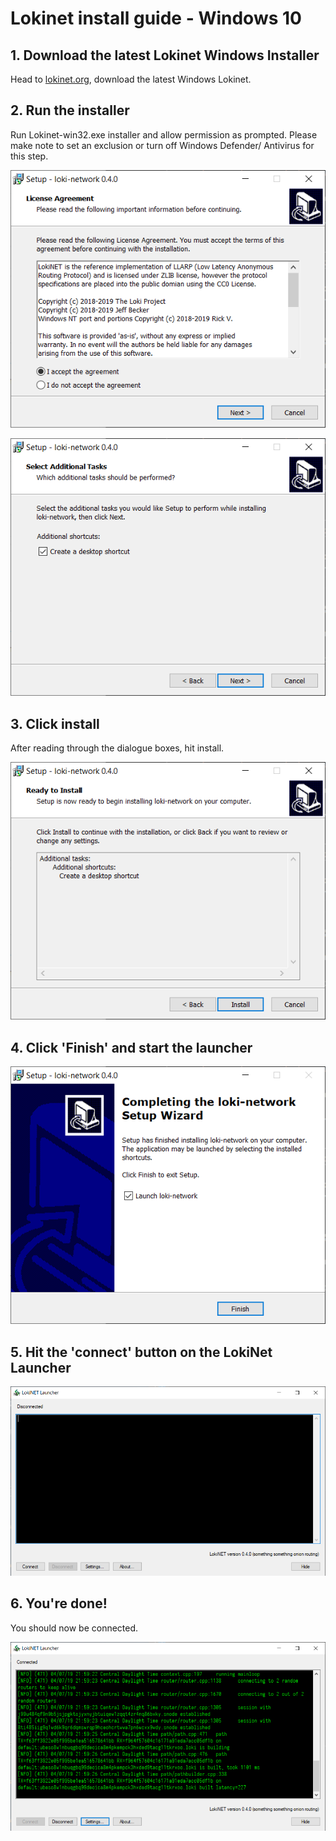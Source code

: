 # Lokinet install guide - Windows 10

## 1. Download the latest Lokinet Windows Installer

Head to [lokinet.org](https://lokinet.org/), download the latest Windows Lokinet. 

## 2. Run the installer

Run Lokinet-win32.exe installer and allow permission as prompted. Please make note to set an exclusion or turn off Windows Defender/ Antivirus for this step.

![lokinet-launcher-install](../../assets/Lokinet_launcher_install1.PNG)

![Lokinet-launcher-install2](../../assets/Lokinet-launcher-install2.PNG)

## 3. Click install

After reading through the dialogue boxes, hit install.

![Lokinet-launcher-install3](../../assets/lokinet-launcher-install3.PNG)

## 4. Click 'Finish' and start the launcher 

![Lokinet-launcher-install4](../../assets/lokinet-launcher-install4.PNG)

## 5. Hit the 'connect' button on the LokiNet Launcher 

![Lokinet-launcher1](../../assets/lokinet-launcher-1.PNG)

## 6. You're done!

You should now be connected. 

![Lokinet-launcher2](../../assets/lokinet-launcher2.PNG)